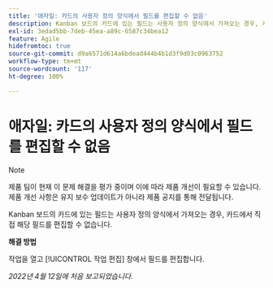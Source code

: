 ```yaml
---
title: '애자일: 카드의 사용자 정의 양식에서 필드를 편집할 수 없음'
description: Kanban 보드의 카드에 있는 필드는 사용자 정의 양식에서 가져오는 경우, 카드에서 직접 해당 필드를 편집할 수 없습니다.
exl-id: 3edad5bb-7deb-45ea-a89c-6587c34bea12
feature: Agile
hidefromtoc: true
source-git-commit: d9a6571d614a6bdead444b4b1d3f9d03c0963752
workflow-type: tm+mt
source-wordcount: '117'
ht-degree: 100%

---
```


# 애자일: 카드의 사용자 정의 양식에서 필드를 편집할 수 없음

>[!NOTE]
>
>제품 팀이 현재 이 문제 해결을 평가 중이며 이에 따라 제품 개선이 필요할 수 있습니다. 제품 개선 사항은 유지 보수 업데이트가 아니라 제품 공지를 통해 전달됩니다.

Kanban 보드의 카드에 있는 필드는 사용자 정의 양식에서 가져오는 경우, 카드에서 직접 해당 필드를 편집할 수 없습니다.

**해결 방법**

작업을 열고 [!UICONTROL 작업 편집] 창에서 필드를 편집합니다.

_2022년 4월 12일에 처음 보고되었습니다._

